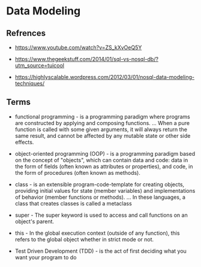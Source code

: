 # Data Modeling

## Refrences 

* https://www.youtube.com/watch?v=ZS_kXvOeQ5Y

* https://www.thegeekstuff.com/2014/01/sql-vs-nosql-db/?utm_source=tuicool

* https://highlyscalable.wordpress.com/2012/03/01/nosql-data-modeling-techniques/

## Terms

- functional programming - is a programming paradigm where programs are constructed by applying and composing functions. ... When a pure function is called with some given arguments, it will always return the same result, and cannot be affected by any mutable state or other side effects.

- object-oriented programming (OOP) - is a programming paradigm based on the concept of "objects", which can contain data and code: data in the form of fields (often known as attributes or properties), and code, in the form of procedures (often known as methods).

- class - is an extensible program-code-template for creating objects, providing initial values for state (member variables) and implementations of behavior (member functions or methods). ... In these languages, a class that creates classes is called a metaclass

- super - The super keyword is used to access and call functions on an object's parent.

- this - In the global execution context (outside of any function), this refers to the global object whether in strict mode or not.

- Test Driven Development (TDD) - is the act of first deciding what you want your program to do 
